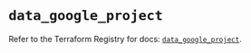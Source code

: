 # `data_google_project`

Refer to the Terraform Registry for docs: [`data_google_project`](https://registry.terraform.io/providers/hashicorp/google/6.18.1/docs/data-sources/project).
